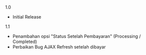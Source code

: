 1.0
- Initial Release

1.1
- Penambahan opsi "Status Setelah Pembayaran" (Processing / Completed)
- Perbaikan Bug AJAX Refresh setelah dibayar

